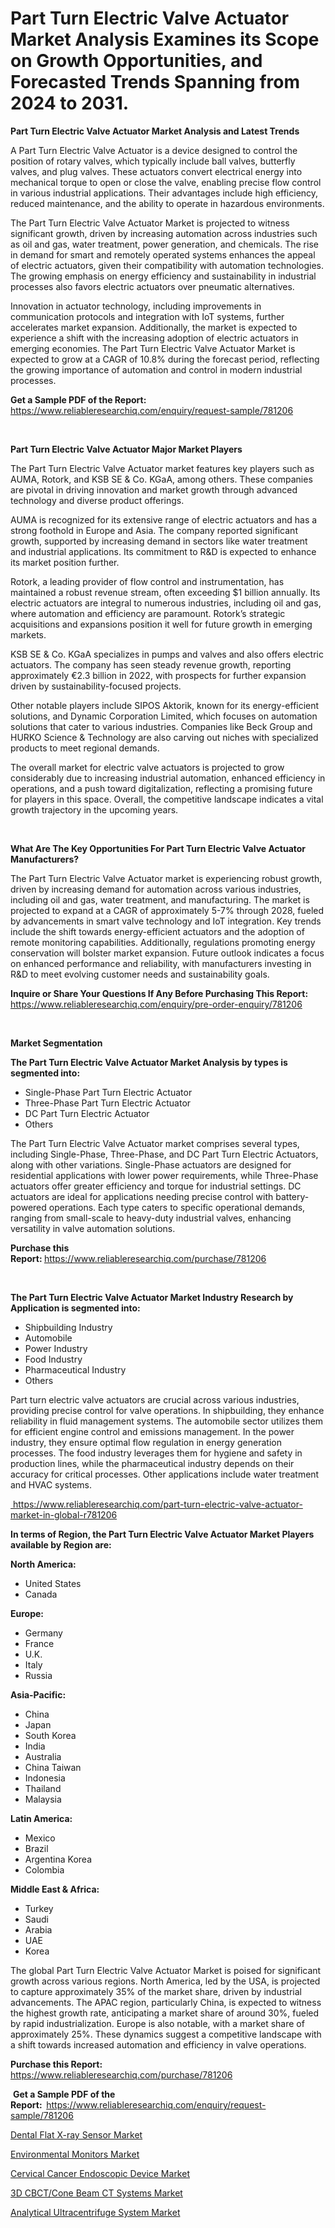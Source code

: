 <p><h1>Part Turn Electric Valve Actuator Market Analysis Examines its Scope on Growth Opportunities, and Forecasted Trends Spanning from 2024 to 2031.</h1></p><p><strong>Part Turn Electric Valve Actuator Market Analysis and Latest Trends</strong></p>
<p><p>A Part Turn Electric Valve Actuator is a device designed to control the position of rotary valves, which typically include ball valves, butterfly valves, and plug valves. These actuators convert electrical energy into mechanical torque to open or close the valve, enabling precise flow control in various industrial applications. Their advantages include high efficiency, reduced maintenance, and the ability to operate in hazardous environments.</p><p>The Part Turn Electric Valve Actuator Market is projected to witness significant growth, driven by increasing automation across industries such as oil and gas, water treatment, power generation, and chemicals. The rise in demand for smart and remotely operated systems enhances the appeal of electric actuators, given their compatibility with automation technologies. The growing emphasis on energy efficiency and sustainability in industrial processes also favors electric actuators over pneumatic alternatives.</p><p>Innovation in actuator technology, including improvements in communication protocols and integration with IoT systems, further accelerates market expansion. Additionally, the market is expected to experience a shift with the increasing adoption of electric actuators in emerging economies. The Part Turn Electric Valve Actuator Market is expected to grow at a CAGR of 10.8% during the forecast period, reflecting the growing importance of automation and control in modern industrial processes.</p></p>
<p><strong>Get a Sample PDF of the Report:&nbsp;</strong> <a href="https://www.reliableresearchiq.com/enquiry/request-sample/781206?utm_campaign=1723&utm_medium=2&utm_source=Github&utm_content=ia&utm_term=15102024&utm_id=part-turn-electric-valve-actuator">https://www.reliableresearchiq.com/enquiry/request-sample/781206</a></p>
<p>&nbsp;</p>
<p><strong>Part Turn Electric Valve Actuator Major Market Players</strong></p>
<p><p>The Part Turn Electric Valve Actuator market features key players such as AUMA, Rotork, and KSB SE & Co. KGaA, among others. These companies are pivotal in driving innovation and market growth through advanced technology and diverse product offerings.</p><p>AUMA is recognized for its extensive range of electric actuators and has a strong foothold in Europe and Asia. The company reported significant growth, supported by increasing demand in sectors like water treatment and industrial applications. Its commitment to R&D is expected to enhance its market position further.</p><p>Rotork, a leading provider of flow control and instrumentation, has maintained a robust revenue stream, often exceeding $1 billion annually. Its electric actuators are integral to numerous industries, including oil and gas, where automation and efficiency are paramount. Rotork’s strategic acquisitions and expansions position it well for future growth in emerging markets.</p><p>KSB SE & Co. KGaA specializes in pumps and valves and also offers electric actuators. The company has seen steady revenue growth, reporting approximately €2.3 billion in 2022, with prospects for further expansion driven by sustainability-focused projects.</p><p>Other notable players include SIPOS Aktorik, known for its energy-efficient solutions, and Dynamic Corporation Limited, which focuses on automation solutions that cater to various industries. Companies like Beck Group and HURKO Science & Technology are also carving out niches with specialized products to meet regional demands.</p><p>The overall market for electric valve actuators is projected to grow considerably due to increasing industrial automation, enhanced efficiency in operations, and a push toward digitalization, reflecting a promising future for players in this space. Overall, the competitive landscape indicates a vital growth trajectory in the upcoming years.</p></p>
<p>&nbsp;</p>
<p><strong>What Are The Key Opportunities For Part Turn Electric Valve Actuator Manufacturers?</strong></p>
<p><p>The Part Turn Electric Valve Actuator market is experiencing robust growth, driven by increasing demand for automation across various industries, including oil and gas, water treatment, and manufacturing. The market is projected to expand at a CAGR of approximately 5-7% through 2028, fueled by advancements in smart valve technology and IoT integration. Key trends include the shift towards energy-efficient actuators and the adoption of remote monitoring capabilities. Additionally, regulations promoting energy conservation will bolster market expansion. Future outlook indicates a focus on enhanced performance and reliability, with manufacturers investing in R&D to meet evolving customer needs and sustainability goals.</p></p>
<p><strong>Inquire or Share Your Questions If Any Before Purchasing This Report:</strong> <a href="https://www.reliableresearchiq.com/enquiry/pre-order-enquiry/781206?utm_campaign=1723&utm_medium=2&utm_source=Github&utm_content=ia&utm_term=15102024&utm_id=part-turn-electric-valve-actuator">https://www.reliableresearchiq.com/enquiry/pre-order-enquiry/781206</a></p>
<p>&nbsp;</p>
<p><strong>Market Segmentation</strong></p>
<p><strong>The Part Turn Electric Valve Actuator Market Analysis by types is segmented into:</strong></p>
<p><ul><li>Single-Phase Part Turn Electric Actuator</li><li>Three-Phase Part Turn Electric Actuator</li><li>DC Part Turn Electric Actuator</li><li>Others</li></ul></p>
<p><p>The Part Turn Electric Valve Actuator market comprises several types, including Single-Phase, Three-Phase, and DC Part Turn Electric Actuators, along with other variations. Single-Phase actuators are designed for residential applications with lower power requirements, while Three-Phase actuators offer greater efficiency and torque for industrial settings. DC actuators are ideal for applications needing precise control with battery-powered operations. Each type caters to specific operational demands, ranging from small-scale to heavy-duty industrial valves, enhancing versatility in valve automation solutions.</p></p>
<p><strong>Purchase this Report:&nbsp;</strong><a href="https://www.reliableresearchiq.com/purchase/781206?utm_campaign=1723&utm_medium=2&utm_source=Github&utm_content=ia&utm_term=15102024&utm_id=part-turn-electric-valve-actuator">https://www.reliableresearchiq.com/purchase/781206</a></p>
<p>&nbsp;</p>
<p><strong>The Part Turn Electric Valve Actuator Market Industry Research by Application is segmented into:</strong></p>
<p><ul><li>Shipbuilding Industry</li><li>Automobile</li><li>Power Industry</li><li>Food Industry</li><li>Pharmaceutical Industry</li><li>Others</li></ul></p>
<p><p>Part turn electric valve actuators are crucial across various industries, providing precise control for valve operations. In shipbuilding, they enhance reliability in fluid management systems. The automobile sector utilizes them for efficient engine control and emissions management. In the power industry, they ensure optimal flow regulation in energy generation processes. The food industry leverages them for hygiene and safety in production lines, while the pharmaceutical industry depends on their accuracy for critical processes. Other applications include water treatment and HVAC systems.</p></p>
<p><a href="https://www.reliableresearchiq.com/part-turn-electric-valve-actuator-market-in-global-r781206?utm_campaign=1723&utm_medium=2&utm_source=Github&utm_content=ia&utm_term=15102024&utm_id=part-turn-electric-valve-actuator">&nbsp;https://www.reliableresearchiq.com/part-turn-electric-valve-actuator-market-in-global-r781206</a></p>
<p><strong>In terms of Region, the Part Turn Electric Valve Actuator Market Players available by Region are:</strong></p>
<p>
    <p> <strong> North America: </strong>
        <ul>
            <li>United States</li>
            <li>Canada</li>
        </ul>
        </p> 
    <p> <strong> Europe: </strong>
        <ul>
            <li>Germany</li>
            <li>France</li>
            <li>U.K.</li>
            <li>Italy</li>
            <li>Russia</li>
        </ul>
        </p> 
    <p> <strong> Asia-Pacific: </strong>
        <ul>
            <li>China</li>
            <li>Japan</li>
            <li>South Korea</li>
            <li>India</li>
            <li>Australia</li>
            <li>China Taiwan</li>
            <li>Indonesia</li>
            <li>Thailand</li>
            <li>Malaysia</li>
        </ul>
        </p> 
    <p> <strong> Latin America: </strong>
        <ul>
            <li>Mexico</li>
            <li>Brazil</li>
            <li>Argentina Korea</li>
            <li>Colombia</li>
        </ul>
        </p> 
    <p> <strong> Middle East & Africa: </strong>
        <ul>
            <li>Turkey</li>
            <li>Saudi</li>
            <li>Arabia</li>
            <li>UAE</li>
            <li>Korea</li>
        </ul>
    </p>
    </p>
<p><p>The global Part Turn Electric Valve Actuator Market is poised for significant growth across various regions. North America, led by the USA, is projected to capture approximately 35% of the market share, driven by industrial advancements. The APAC region, particularly China, is expected to witness the highest growth rate, anticipating a market share of around 30%, fueled by rapid industrialization. Europe is also notable, with a market share of approximately 25%. These dynamics suggest a competitive landscape with a shift towards increased automation and efficiency in valve operations.</p></p>
<p><strong>Purchase this Report: </strong><a href="https://www.reliableresearchiq.com/purchase/781206?utm_campaign=1723&utm_medium=2&utm_source=Github&utm_content=ia&utm_term=15102024&utm_id=part-turn-electric-valve-actuator">https://www.reliableresearchiq.com/purchase/781206</a></p>
<p>&nbsp;<strong>Get a Sample PDF of the Report:&nbsp;&nbsp;</strong><a href="https://www.reliableresearchiq.com/enquiry/request-sample/781206?utm_campaign=1723&utm_medium=2&utm_source=Github&utm_content=ia&utm_term=15102024&utm_id=part-turn-electric-valve-actuator">https://www.reliableresearchiq.com/enquiry/request-sample/781206</a></p>
<p><strong></strong></p>
<p><p><a href="https://www.linkedin.com/pulse/dental-flat-x-ray-sensor-market-overview-regional-outlook-competitive-55lqe?utm_campaign=1723&utm_medium=2&utm_source=Github&utm_content=ia&utm_term=15102024&utm_id=part-turn-electric-valve-actuator">Dental Flat X-ray Sensor Market</a></p><p><a href="https://www.linkedin.com/pulse/global-environmental-monitors-market-share-growth-opportunities-ca94e?utm_campaign=1723&utm_medium=2&utm_source=Github&utm_content=ia&utm_term=15102024&utm_id=part-turn-electric-valve-actuator">Environmental Monitors Market</a></p><p><a href="https://www.linkedin.com/pulse/global-cervical-cancer-endoscopic-device-market-trends-innovations-ygfwe?utm_campaign=1723&utm_medium=2&utm_source=Github&utm_content=ia&utm_term=15102024&utm_id=part-turn-electric-valve-actuator">Cervical Cancer Endoscopic Device Market</a></p><p><a href="https://www.linkedin.com/pulse/global-3d-cbctcone-beam-ct-systems-industry-analysis-share-growth-ein6e?trk=public_post_embed_feed-article-content&utm_campaign=1723&utm_medium=2&utm_source=Github&utm_content=ia&utm_term=15102024&utm_id=part-turn-electric-valve-actuator">3D CBCT/Cone Beam CT Systems Market</a></p><p><a href="https://www.linkedin.com/pulse/analytical-ultracentrifuge-system-market-size-share-trends-analysis-fme5e?utm_campaign=1723&utm_medium=2&utm_source=Github&utm_content=ia&utm_term=15102024&utm_id=part-turn-electric-valve-actuator">Analytical Ultracentrifuge System Market</a></p></p>